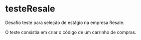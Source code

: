 # testeResale
Desafio teste para seleção de estágio na empresa Resale.

O teste consistia em criar o código de um carrinho de compras.
